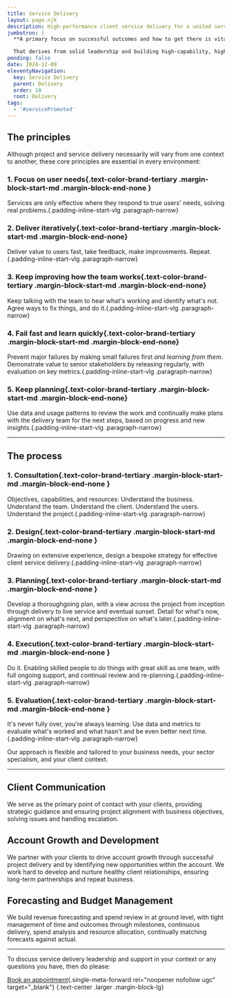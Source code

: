 ```yaml
---
title: Service Delivery
layout: page.njk
description: High-performance client service delivery for a united service vision
jumbotron: |
  **A primary focus on successful outcomes and how to get there is vital for client service delivery. The journey depends on tracking actual project performance against forecasts, with strategic planning for agile adaptation, identifying additional opportunities, and realigning capacity and resources.**

  That derives from solid leadership and building high-capability, high-performance teams for end-to-end delivery of complex projects with a united service vision across the business, achieved in one team with the client.
pending: false
date: 2024-12-09
eleventyNavigation:
  key: Service Delivery
  parent: Delivery
  order: 10
  root: Delivery
tags:
  - '#servicePromoted'
---
```


## The principles

Although project and service delivery necessarily will vary from one context to another, these core principles are essential in every environment:

### 1. Focus on user needs{.text-color-brand-tertiary .margin-block-start-md .margin-block-end-none }

  Services are only effective where they respond to true users' needs, solving real problems.{.padding-inline-start-vlg .paragraph-narrow}

### 2. Deliver iteratively{.text-color-brand-tertiary .margin-block-start-md .margin-block-end-none}

  Deliver value to users fast, take feedback, make improvements. Repeat.{.padding-inline-start-vlg .paragraph-narrow}

### 3. Keep improving how the team works{.text-color-brand-tertiary .margin-block-start-md .margin-block-end-none}

  Keep talking with the team to hear what's working and identify what's not. Agree ways to fix things, and do it.{.padding-inline-start-vlg .paragraph-narrow}

### 4. Fail fast and learn quickly{.text-color-brand-tertiary .margin-block-start-md .margin-block-end-none}

  Prevent major failures by making small failures first _and learning from them_. Demonstrate value to senior stakeholders by releasing regularly, with evaluation on key metrics.{.padding-inline-start-vlg .paragraph-narrow}

### 5. Keep planning{.text-color-brand-tertiary .margin-block-start-md .margin-block-end-none}

  Use data and usage patterns to review the work and continually make plans with the delivery team for the next steps, based on progress and new insights.{.padding-inline-start-vlg .paragraph-narrow}

---

## The process

### 1. Consultation{.text-color-brand-tertiary .margin-block-start-md .margin-block-end-none }

  Objectives, capabilities, and resources:
  Understand the business. Understand the team. Understand the client. Understand the users. Understand the project.{.padding-inline-start-vlg .paragraph-narrow}

### 2. Design{.text-color-brand-tertiary .margin-block-start-md .margin-block-end-none }

  Drawing on extensive experience, design a bespoke strategy for effective client service delivery.{.padding-inline-start-vlg .paragraph-narrow}

### 3. Planning{.text-color-brand-tertiary .margin-block-start-md .margin-block-end-none }

  Develop a thoroughgoing plan, with a view across the project from inception through delivery to live service and eventual sunset. Detail for what's now, alignment on what's next, and perspective on what's later.{.padding-inline-start-vlg .paragraph-narrow}

### 4. Execution{.text-color-brand-tertiary .margin-block-start-md .margin-block-end-none }

  Do it. Enabling skilled people to do things with great skill as one team, with full ongoing support, and continual review and re-planning.{.padding-inline-start-vlg .paragraph-narrow}

### 5. Evaluation{.text-color-brand-tertiary .margin-block-start-md .margin-block-end-none }

  It's never fully over, you're always learning. Use data and metrics to evaluate what's worked and what hasn't and be even better next time.{.padding-inline-start-vlg .paragraph-narrow}

  Our approach is flexible and tailored to your business needs, your sector specialism, and your client context.

---

## Client Communication

We serve as the primary point of contact with your clients, providing strategic guidance and ensuring project alignment with business objectives, solving issues and handling escalation.

## Account Growth and Development

We partner with your clients to drive account growth through successful project delivery and by identifying new opportunities within the account. We work hard to develop and nurture healthy client relationships, ensuring long-term partnerships and repeat business.

## Forecasting and Budget Management

We build revenue forecasting and spend review in at ground level, with tight management of time and outcomes through milestones, continuous delivery, spend analysis and resource allocation, continually matching forecasts against actual.

---

To discuss service delivery leadership and support in your context or any questions you have, then do please:

[Book an appointment](https://calendar.app.google/82FYHkqV3CJaNwBm9){.single-meta-forward rel="noopener nofollow ugc" target="_blank"}
{.text-center .larger .margin-block-lg}
